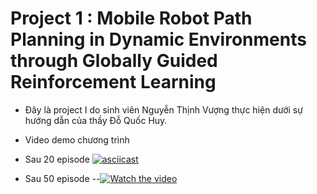 # Project 1 : Mobile Robot Path Planning in Dynamic Environments through Globally Guided Reinforcement Learning
- Đây là project I do sinh viên Nguyễn Thịnh Vượng thực hiện dưới sự hướng dẫn của thầy Đỗ Quốc Huy.
- Video demo chương trình 
- Sau 20 episode
[![asciicast](https://asciinema.org/a/113463.png)](https://drive.google.com/file/d/1ki4MHTQBoWLXflibr78YWcUsb2o1I4O1/view?usp=sharing)

- Sau 50 episode
--[![Watch the video](https://img.youtube.com/vi/T-D1KVIuvjA/maxresdefault.jpg)](https://youtu.be/T-D1KVIuvjA)

